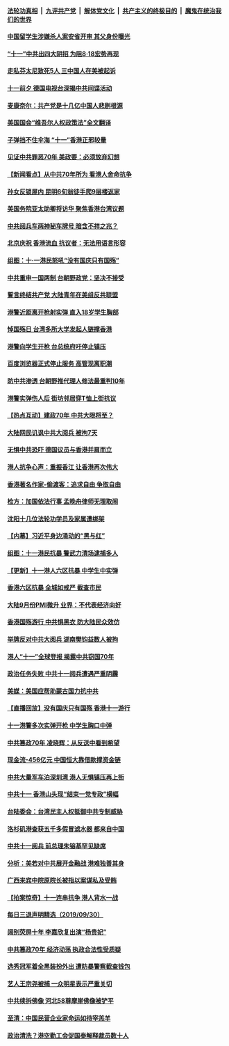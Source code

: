 ####  [法轮功真相](../../../../basic/blob/master/README.md?t=10020052) &nbsp;|&nbsp; [九评共产党](../../../../9ping.md/blob/master/README.md?t=10020052) &nbsp;|&nbsp; [解体党文化](../../../../jtdwh.md/blob/master/README.md?t=10020052)  &nbsp;|&nbsp; [共产主义的终极目的](../../../../gczydzjmd.md/blob/master/README.md?t=10020052) &nbsp;|&nbsp; [魔鬼在统治我们的世界](../../../../mgztzwmdsj.md/blob/master/README.md?t=10020052) 

#### [中国留学生涉嫌杀人案安省开审 其父身份曝光](../pages/nsc413/n11560915.md?t=10020052) 

#### [“十一”中共出四大阴招 为阻8·18宏势再现](../pages/nsc413/n11561267.md?t=10020052) 

#### [走私芬太尼致死5人 三中国人在美被起诉](../pages/nsc413/n11561316.md?t=10020052) 

#### [十一前夕 德国电视台深揭中共间谍活动](../pages/nsc413/n11561317.md?t=10020052) 

#### [麦康奈尔：共产党是十几亿中国人悲剧根源](../pages/nsc413/n11561228.md?t=10020052) 

#### [美国国会“维吾尔人权政策法”全文翻译](../pages/nsc413/n11561295.md?t=10020052) 

#### [子弹挡不住伞海 “十一”香港正邪较量](../pages/nsc413/n11561235.md?t=10020052) 

#### [见证中共罪恶70年 美政要：必须放弃幻想](../pages/nsc413/n11561012.md?t=10020052) 

#### [【新闻看点】从中共70年所为 看港人舍命抗争](../pages/nsc413/n11561056.md?t=10020052) 

#### [孙女反锁屋内 昆明6旬翁徒手爬9层楼返家](../pages/nsc413/n11561222.md?t=10020052) 

#### [美国务院亚太助卿将访华 聚焦香港台湾议题](../pages/nsc413/n11561103.md?t=10020052) 

#### [中共阅兵车两神秘车牌号 暗含不祥之兆？](../pages/nsc413/n11560833.md?t=10020052) 

#### [北京庆祝 香港流血 抗议者：无法用语言形容](../pages/nsc413/n11561110.md?t=10020052) 

#### [组图：十·一港民怒吼“没有国庆只有国殇”](../pages/nsc413/n11560738.md?t=10020052) 

#### [中共重申一国两制 台朝野政党：坚决不接受](../pages/nsc413/n11560110.md?t=10020052) 

#### [誓言终结共产党 大陆青年在美组反共联盟](../pages/nsc413/n11559203.md?t=10020052) 

#### [港警近距离开枪射实弹 直入18岁学生胸部](../pages/nsc413/n11560968.md?t=10020052) 

#### [悼国殇日 台湾多所大学发起人链撑香港](../pages/nsc413/n11560196.md?t=10020052) 

#### [港警向学生开枪 台总统府吁停止镇压](../pages/nsc413/n11560921.md?t=10020052) 

#### [百度浏览器正式停止服务 高管现离职潮](../pages/nsc413/n11560743.md?t=10020052) 

#### [防中共渗透 台朝野推代理人修法最重判10年](../pages/nsc413/n11560377.md?t=10020052) 

#### [港警实弹伤人后 街坊邻居穿T恤上街抗议](../pages/nsc413/n11560831.md?t=10020052) 

#### [【热点互动】建政70年 中共大限将至？](../pages/nsc413/n11560788.md?t=10020052) 

#### [大陆网民讥讽中共大阅兵 被拘7天](../pages/nsc413/n11560483.md?t=10020052) 

#### [无惧中共恐吓 德国议员与香港并肩而立](../pages/nsc413/n11560762.md?t=10020052) 

#### [港人抗争心声：重振香江 让香港再次伟大](../pages/nsc413/n11560583.md?t=10020052) 

#### [香港著名作家-偷渡客：追求自由 争取自由](../pages/nsc413/n11560481.md?t=10020052) 

#### [检方：加国依法行事 孟晚舟律师无理取闹](../pages/nsc413/n11560832.md?t=10020052) 

#### [沈阳十几位法轮功学员及家属遭绑架](../pages/nsc413/n11560290.md?t=10020052) 

#### [【内幕】习近平身边涌动的“黑与红”](../pages/nsc413/n11555451.md?t=10020052) 

#### [组图：十一港民抗暴 警武力清场逮捕多人](../pages/nsc413/n11560334.md?t=10020052) 

#### [【更新】十一港人六区抗暴 中学生中实弹](../pages/nsc413/n11559092.md?t=10020052) 

#### [香港六区抗暴 全城如戒严 截查市民](../pages/nsc413/n11559810.md?t=10020052) 

#### [大陆9月份PMI微升 业界：不代表经济向好](../pages/nsc413/n11559636.md?t=10020052) 


#### [香港国殇游行 中共惧黑衣 防大陆民众效仿](../pages/nsc413/n11559883.md?t=10020052) 

#### [举牌反对中共大阅兵 湖南樊钧益数人被拘](../pages/nsc413/n11559454.md?t=10020052) 

#### [港人“十一”全球登报 揭露中共窃国70年](../pages/nsc413/n11559700.md?t=10020052) 

#### [政治任务失败 中共十一阅兵遭遇严重阴霾](../pages/nsc413/n11559662.md?t=10020052) 

#### [美媒：美国应帮助蒙古国力抗中共](../pages/nsc413/n11559805.md?t=10020052) 

#### [【直播回放】没有国庆只有国殇 香港十一游行](../pages/nsc413/n11558273.md?t=10020052) 

#### [十一港警多次实弹开枪 中学生胸口中弹](../pages/nsc413/n11559807.md?t=10020052) 

#### [中共篡政70年 凌晓辉：从反送中看到希望](../pages/nsc413/n11559592.md?t=10020052) 

#### [现金流-456亿元 中国恒大靠借款撑资金链](../pages/nsc413/n11558894.md?t=10020052) 

#### [中共大量军车泊深圳湾 港人无惧镇压再上街](../pages/nsc413/n11558991.md?t=10020052) 

#### [中共十一 香港山头现“结束一党专政”横幅](../pages/nsc413/n11559095.md?t=10020052) 

#### [台陆委会：台湾民主人权抵御中共专制威胁](../pages/nsc413/n11558874.md?t=10020052) 

#### [洛杉矶港查获五千多假冒滤水器 都来自中国](../pages/nsc413/n11558960.md?t=10020052) 

#### [中共十一阅兵 前总理朱镕基罕见缺席](../pages/nsc413/n11558955.md?t=10020052) 

#### [分析：美若对中共展开金融战 港难独善其身](../pages/nsc413/n11558605.md?t=10020052) 

#### [广西来宾中院原院长被指以案谋私及受贿](../pages/nsc413/n11558810.md?t=10020052) 

#### [【拍案惊奇】十一连串抗争 港人背水一战](../pages/nsc413/n11557958.md?t=10020052) 

#### [每日三退声明精选（2019/09/30）](../pages/nsc413/n11558853.md?t=10020052) 

#### [阔别荧屏十年 李嘉欣复出演“杨贵妃”](../pages/nsc413/n11558456.md?t=10020052) 

#### [中共篡政70年 经济动荡 执政合法性受质疑](../pages/nsc413/n11557995.md?t=10020052) 

#### [选秀冠军着全黑装扮外出 遭防暴警察截查钱包](../pages/nsc413/n11558238.md?t=10020052) 

#### [艺人王宗尧被捕 一众明星表示严重关切](../pages/nsc413/n11557866.md?t=10020052) 

#### [中共续拆佛像 河北58尊摩崖佛像被铲平](../pages/nsc413/n11558320.md?t=10020052) 

#### [至清：中国民营企业家命运如待宰羔羊](../pages/nsc413/n11558289.md?t=10020052) 

#### [政治清洗？港空勤工会促国泰解释裁员数十人](../pages/nsc413/n11558219.md?t=10020052) 

